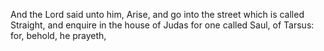 And the Lord said unto him, Arise, and go into the street which is called Straight, and enquire in the house of Judas for one called Saul, of Tarsus: for, behold, he prayeth,
